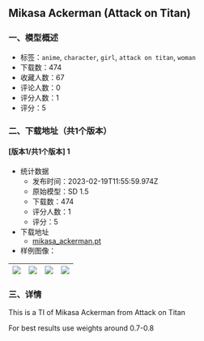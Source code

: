 ## Mikasa Ackerman (Attack on Titan)
### 一、模型概述

- 标签：`anime`, `character`, `girl`, `attack on titan`, `woman`
- 下载数：474
- 收藏人数：67
- 评论人数：0
- 评分人数：1
- 评分：5

### 二、下载地址（共1个版本）

#### [版本1/共1个版本] 1

- 统计数据
  - 发布时间：2023-02-19T11:55:59.974Z
  - 原始模型：SD 1.5
  - 下载数：474
  - 评分人数：1
  - 评分：5
- 下载地址
  - [mikasa_ackerman.pt](https://civitai.com/api/download/models/12567)
- 样例图像：

| <img src="https://image.civitai.com/xG1nkqKTMzGDvpLrqFT7WA/01b7aaeb-1c40-4321-ab1e-2ede973ec900/width=450/121112.jpeg" /> | <img src="https://image.civitai.com/xG1nkqKTMzGDvpLrqFT7WA/41090eed-82ae-469b-75a1-d3efefa84100/width=450/121116.jpeg" /> | <img src="https://image.civitai.com/xG1nkqKTMzGDvpLrqFT7WA/de194198-e6a6-402e-6eef-e415336ad700/width=450/121115.jpeg" /> | <img src="https://image.civitai.com/xG1nkqKTMzGDvpLrqFT7WA/fff3a738-385c-43ba-85a1-ab617769e500/width=450/121114.jpeg" /> |
| ---- | ---- | ---- | ---- |


### 三、详情
<p>This is a TI of Mikasa Ackerman from Attack on Titan</p><p></p><p>For best results use weights around 0.7-0.8</p>